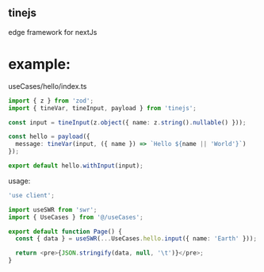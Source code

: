 ## tinejs

edge framework for nextJs

# example: 

useCases/hello/index.ts
```typescript
import { z } from 'zod';
import { tineVar, tineInput, payload } from 'tinejs';

const input = tineInput(z.object({ name: z.string().nullable() }));

const hello = payload({
  message: tineVar(input, ({ name }) => `Hello ${name || 'World'}`)
});

export default hello.withInput(input);
```

usage:
```typescript
'use client';

import useSWR from 'swr';
import { UseCases } from '@/useCases';

export default function Page() {
  const { data } = useSWR(...UseCases.hello.input({ name: 'Earth' }));

  return <pre>{JSON.stringify(data, null, '\t')}</pre>;
}
```
